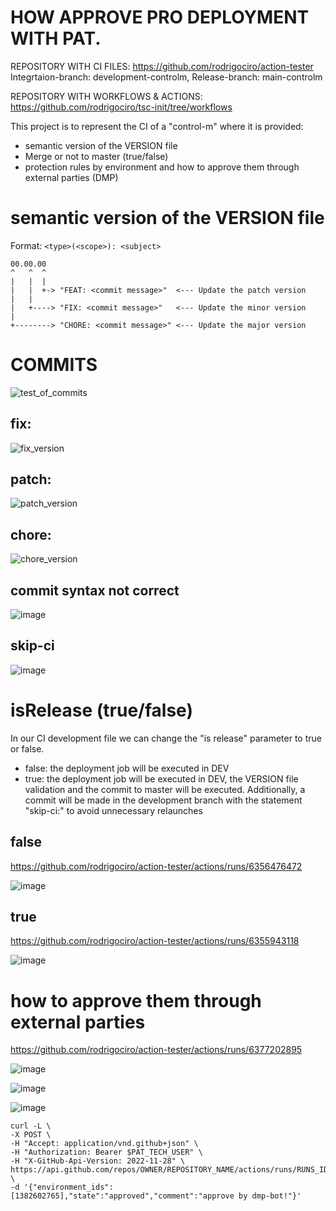 # HOW APPROVE PRO DEPLOYMENT WITH PAT.

REPOSITORY WITH CI FILES: https://github.com/rodrigociro/action-tester
  Integrtaion-branch: development-controlm,
  Release-branch: main-controlm
  
REPOSITORY WITH WORKFLOWS & ACTIONS: https://github.com/rodrigociro/tsc-init/tree/workflows

This project is to represent the CI of a "control-m" where it is provided:

- semantic version of the VERSION file
- Merge or not to master (true/false)
- protection rules by environment and how to approve them through external parties (DMP)


# semantic version of the VERSION file

Format: `<type>(<scope>): <subject>`
```
00.00.00
^   ^  ^
|   |  |
|   |  +-> "FEAT: <commit message>"  <--- Update the patch version
|   |
|   +----> "FIX: <commit message>"   <--- Update the minor version  
|
+--------> "CHORE: <commit message>" <--- Update the major version
```

# COMMITS


![test_of_commits](https://github.com/rodrigociro/tsc-init/assets/23638418/8f68da41-d358-433c-b01b-fcc0c26bbe8d)



## fix:


![fix_version](https://github.com/rodrigociro/tsc-init/assets/23638418/789ca14a-470a-43db-a4f6-bb883b22baaa)



## patch:


![patch_version](https://github.com/rodrigociro/tsc-init/assets/23638418/402e0085-74f1-44aa-a046-ef70d210763c)



## chore:


![chore_version](https://github.com/rodrigociro/tsc-init/assets/23638418/e04f4c03-21ce-4e38-a965-3ef9179a7642)



## commit syntax not correct


![image](https://github.com/rodrigociro/tsc-init/assets/23638418/c143c13e-5e58-4932-9710-c3a6ed6b496c)



## skip-ci


![image](https://github.com/rodrigociro/tsc-init/assets/23638418/125586da-54ed-40ad-98ea-e27a3526dde5)



# isRelease (true/false)

In our CI development file we can change the "is release" parameter to true or false.
- false: the deployment job will be executed in DEV
- true: the deployment job will be executed in DEV, the VERSION file validation and the commit to master will be executed. Additionally, a commit will be made in the development branch with the statement "skip-ci:" to avoid unnecessary relaunches

## false 
https://github.com/rodrigociro/action-tester/actions/runs/6356476472



![image](https://github.com/rodrigociro/tsc-init/assets/23638418/a16907f7-17b4-4be3-8723-32c70890e6b6)



## true
https://github.com/rodrigociro/action-tester/actions/runs/6355943118



![image](https://github.com/rodrigociro/tsc-init/assets/23638418/5b9af264-f1b3-455b-842c-763e8a02d033)




# how to approve them through external parties
https://github.com/rodrigociro/action-tester/actions/runs/6377202895



![image](https://github.com/rodrigociro/tsc-init/assets/23638418/aa8b5c9c-d7d5-47bb-9445-6723a7010312)



![image](https://github.com/rodrigociro/tsc-init/assets/23638418/f251cb78-5be3-445d-aa84-d74599c74190)



![image](https://github.com/rodrigociro/tsc-init/assets/23638418/57f320f9-303a-4959-a272-88847cad0921)



```
curl -L \
-X POST \
-H "Accept: application/vnd.github+json" \
-H "Authorization: Bearer $PAT_TECH_USER" \
-H "X-GitHub-Api-Version: 2022-11-28" \
https://api.github.com/repos/OWNER/REPOSITORY_NAME/actions/runs/RUNS_ID/pending_deployments \
-d '{"environment_ids":[1382602765],"state":"approved","comment":"approve by dmp-bot!"}'
```








